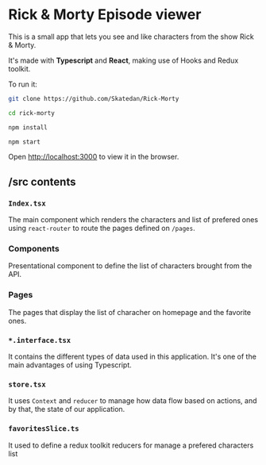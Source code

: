 # Rick & Morty Episode viewer

This is a small app that lets you see and like characters from the show Rick & Morty.

It's made with **Typescript** and **React**, making use of Hooks and Redux toolkit.

To run it:

```bash
git clone https://github.com/Skatedan/Rick-Morty

cd rick-morty

npm install

npm start
```

Open [http://localhost:3000](http://localhost:3000) to view it in the browser.

## /src contents

### `Index.tsx`

The main component which renders the characters and list of prefered ones using `react-router` to route the pages defined on `/pages`.

### Components

Presentational component to define the list of characters brought from the API.

### Pages

The pages that display the list of characher on homepage and the favorite ones.

### `*.interface.tsx`

It contains the different types of data used in this application. It's one of the main advantages of using Typescript.

### `store.tsx`

It uses `Context` and `reducer` to manage how data flow based on actions, and by that, the state of our application.

### `favoritesSlice.ts`
It used to define a redux toolkit reducers for manage a prefered characters list